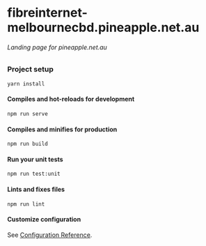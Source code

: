 # fibreinternet-melbournecbd.pineapple.net.au

###### Landing page for pineapple.net.au

### Project setup
```
yarn install
```

#### Compiles and hot-reloads for development
```
npm run serve
```

#### Compiles and minifies for production
```
npm run build
```

#### Run your unit tests
```
npm run test:unit
```

#### Lints and fixes files
```
npm run lint
```

#### Customize configuration
See [Configuration Reference](https://cli.vuejs.org/config/).
